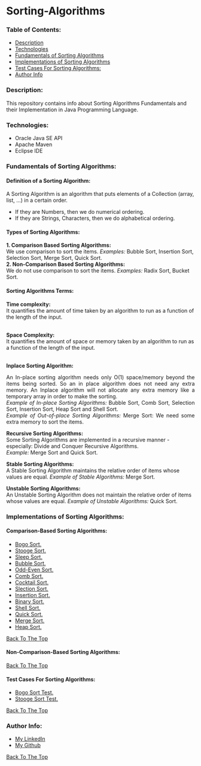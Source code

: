 # Sorting-Algorithms

### Table of Contents:
- [Description](#description)
- [Technologies](#technologies)
- [Fundamentals of Sorting Algorithms](#fundamentals-of-Sorting-Algorithms)
- [Implementations of Sorting Algorithms](#implementations-of-Sorting-Algorithms)
- [Test Cases For Sorting Algorithms:](#test-cases-For-Sorting-Algorithms)
- [Author Info](#author-info)


### Description:
This repository contains info about Sorting Algorithms Fundamentals and their Implementation in Java Programming Language.


### Technologies:
- Oracle Java SE API
- Apache Maven
- Eclipse IDE


### Fundamentals of Sorting Algorithms:
#### Definition of a Sorting Algorithm:
A Sorting Algorithm is an algorithm that puts elements of a Collection (array, list, ...) in a certain order.
<ul>
    <li>If they are Numbers, then we do numerical ordering.</li>
    <li>If they are Strings, Characters, then we do alphabetical ordering.</li>
</ul>


#### Types of Sorting Algorithms:
**1. Comparison Based Sorting Algorithms:**<br/> 
We use comparison to sort the items. <i>Examples:</i> Bubble Sort, Insertion Sort, Selection Sort, Merge Sort, Quick Sort.<br/>
**2. Non-Comparison Based Sorting Algorithms:**<br/> 
We do not use comparison to sort the items. <i>Examples:</i> Radix Sort, Bucket Sort.<br/>


#### Sorting Algorithms Terms:
**Time complexity:**<br/>
It quantifies the amount of time taken by an algorithm to run as a function of the length of the input.<br/><br/>

**Space Complexity:**<br/>
It quantifies the amount of space or memory taken by an algorithm to run as a function of the length of the input.<br/><br/>

**Inplace Sorting Algorithm:**<br/> 
<div style="text-align:justify">
An In-place sorting algorithm needs only O(1) space/memory beyond the items being sorted. So an in place algorithm does not need any extra memory. An Inplace algorithm will not allocate any extra memory like a temporary array in order to make the sorting.<br/>
<i>Example of In-place Sorting Algorithms:</i> Bubble Sort, Comb Sort, Selection Sort, Insertion Sort, Heap Sort and Shell Sort.<br/>
<i>Example of Out-of-place Sorting Algorithms:</i> Merge Sort: We need some extra memory to sort the items.
</div>	
	
**Recursive Sorting Algorithms:**<br/> 
Some Sorting Algorithms are implemented in a recursive manner - especially: Divide and Conquer Recursive Algorithms.<br/>
<i>Example:</i> Merge Sort and Quick Sort.

**Stable Sorting Algorithms:**<br/> 
A Stable Sorting Algorithm maintains the relative order of items whose values are equal.
<i>Example of Stable Algorithms:</i> Merge Sort.<br/>

**Unstable Sorting Algorithms:**<br/> 
An Unstable Sorting Algorithm does not maintain the relative order of items whose values are equal.
<i>Example of Unstable Algorithms:</i> Quick Sort.<br/>


### Implementations of Sorting Algorithms:     
#### Comparison-Based Sorting Algorithms:
- [Bogo Sort.](/src/main/java/comparisonBasedSortingAlgorithms/BogoSortingAlgorithm.java)<br/>
- [Stooge Sort.](/src/main/java/comparisonBasedSortingAlgorithms/StoogeSortingAlgorithm.java)<br/>
- [Sleep Sort.](/src/main/java/comparisonBasedSortingAlgorithms/SleepSortingAlgorithm.java)<br/>
- [Bubble Sort.](/src/main/java/comparisonBasedSortingAlgorithms/BubbleSortingAlgorithm.java)<br/>
- [Odd-Even Sort.](/src/main/java/comparisonBasedSortingAlgorithms/OddEvenSortingAlgorithm.java)<br/>
- [Comb Sort.](/src/main/java/comparisonBasedSortingAlgorithms/CombSortingAlgorithm.java)<br/>
- [Cocktail Sort.](/src/main/java/comparisonBasedSortingAlgorithms/CocktailSortingAlgorithm.java)<br/>
- [Slection Sort.](/src/main/java/comparisonBasedSortingAlgorithms/SlectionSortingAlgorithm.java)<br/>
- [Insertion Sort.](/src/main/java/comparisonBasedSortingAlgorithms/InsertionSortingAlgorithm.java)<br/>
- [Binary Sort.](/src/main/java/comparisonBasedSortingAlgorithms/BinarySortingAlgorithm.java)<br/>
- [Shell Sort.](/src/main/java/comparisonBasedSortingAlgorithms/ShellSortingAlgorithm.java)<br/>
- [Quick Sort.](/src/main/java/comparisonBasedSortingAlgorithms/QuickSortingAlgorithm.java)<br/>
- [Merge Sort.](/src/main/java/comparisonBasedSortingAlgorithms/MergeSortingAlgorithm.java)<br/>
- [Heap Sort.](/src/main/java/comparisonBasedSortingAlgorithms/HeapSortingAlgorithm.java)<br/>

[Back To The Top](#Sorting-Algorithms)
      
      
      
#### Non-Comparison-Based Sorting Algorithms:


[Back To The Top](#Sorting-Algorithms)



#### Test Cases For Sorting Algorithms:
- [Bogo Sort Test.](/src/test/java/BogoSortingAlgorithmTest.java)<br/>
- [Stooge Sort Test.](/src/test/java/StoogeSortingAlgorithmTest.java)<br/>


[Back To The Top](#Sorting-Algorithms)



### Author Info:
- [My LinkedIn](https://www.linkedin.com/in/rawad-alaryan-26a816131/)
- [My Github](https://github.com/RawadAlaryan)

[Back To The Top](#Sorting-Algorithms)
